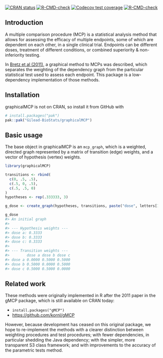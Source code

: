 
<!-- README.md is generated from README.Rmd. Please edit that file -->
<!-- badges: start -->

[![CRAN
status](https://www.r-pkg.org/badges/version/graphicalMCP)](https://cran.r-project.org/package=graphicalMCP)
[![R-CMD-check](https://github.com/Gilead-BioStats/graphicalMCP/workflows/R-CMD-check-main/badge.svg)](https://github.com/Gilead-BioStats/graphicalMCP/actions)
[![Codecov test
coverage](https://codecov.io/gh/Gilead-BioStats/graphicalMCP/branch/s3-graph_mcp/graph/badge.svg)](https://app.codecov.io/gh/Gilead-BioStats/graphicalMCP?branch=s3-graph_mcp)
[![R-CMD-check](https://github.com/Gilead-BioStats/graphicalMCP/actions/workflows/R-CMD-check.yaml/badge.svg)](https://github.com/Gilead-BioStats/graphicalMCP/actions/workflows/R-CMD-check.yaml)
<!-- badges: end -->

## Introduction

A multiple comparison procedure (MCP) is a statistical analysis method
that allows for assessing the efficacy of multiple endpoints, some of
which are dependent on each other, in a single clinical trial. Endpoints
can be different doses, treatment of different conditions, or combined
superiority & non-inferiority testing.

In [Bretz et al
(2011)](https://onlinelibrary.wiley.com/doi/10.1002/bimj.201000239), a
graphical method to MCPs was described, which separates the weighting of
the dependency graph from the particular statistical test used to assess
each endpoint. This package is a low-dependency implementation of those
methods.

## Installation

graphicalMCP is not on CRAN, so install it from GitHub with

``` r
# install.packages("pak")
pak::pak("Gilead-BioStats/graphicalMCP")
```

## Basic usage

The base object in graphicalMCP is an `mcp_graph`, which is a weighted,
directed graph represented by a matrix of transition (edge) weights, and
a vector of hypothesis (vertex) weights.

``` r
library(graphicalMCP)

transitions <- rbind(
  c(0, .5, .5),
  c(.5, 0, .5),
  c(.5, .5, 0)
)
hypotheses <- rep(.333333, 3)

g_dose <- create_graph(hypotheses, transitions, paste("dose", letters[1:3]))

g_dose
#> An initial graph
#> 
#> --- Hypothesis weights ---
#> dose a: 0.3333
#> dose b: 0.3333
#> dose c: 0.3333
#> 
#> --- Transition weights ---
#>        dose a dose b dose c
#> dose a 0.0000 0.5000 0.5000
#> dose b 0.5000 0.0000 0.5000
#> dose c 0.5000 0.5000 0.0000
```

## Related work

These methods were originally implemented in R after the 2011 paper in
the gMCP package, which is still available on CRAN today:

- `install.packages("gMCP")`
- <https://github.com/kornl/gMCP>

However, because development has ceased on this original package, we
hope to re-implement the methods with a clearer distinction between
weighting procedures and test procedures; with fewer dependencies, in
particular shedding the Java dependency; with the simpler, more
transparent S3 class framework; and with improvements to the accuracy of
the parametric tests method.
